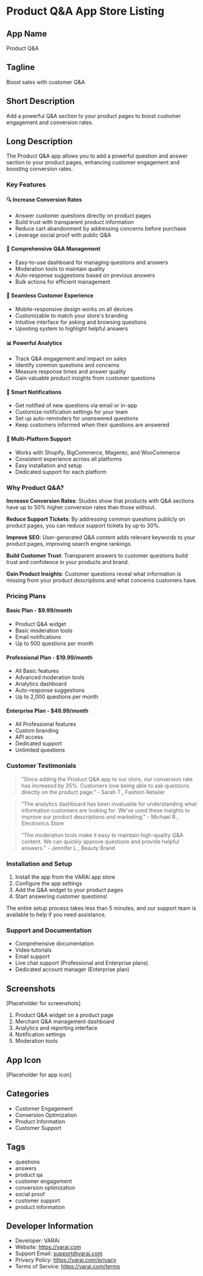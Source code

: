 # Product Q&A App Store Listing

## App Name
Product Q&A

## Tagline
Boost sales with customer Q&A

## Short Description
Add a powerful Q&A section to your product pages to boost customer engagement and conversion rates.

## Long Description
The Product Q&A app allows you to add a powerful question and answer section to your product pages, enhancing customer engagement and boosting conversion rates.

### Key Features

#### 🔍 Increase Conversion Rates
- Answer customer questions directly on product pages
- Build trust with transparent product information
- Reduce cart abandonment by addressing concerns before purchase
- Leverage social proof with public Q&A

#### 💬 Comprehensive Q&A Management
- Easy-to-use dashboard for managing questions and answers
- Moderation tools to maintain quality
- Auto-response suggestions based on previous answers
- Bulk actions for efficient management

#### 📱 Seamless Customer Experience
- Mobile-responsive design works on all devices
- Customizable to match your store's branding
- Intuitive interface for asking and browsing questions
- Upvoting system to highlight helpful answers

#### 📊 Powerful Analytics
- Track Q&A engagement and impact on sales
- Identify common questions and concerns
- Measure response times and answer quality
- Gain valuable product insights from customer questions

#### 🔔 Smart Notifications
- Get notified of new questions via email or in-app
- Customize notification settings for your team
- Set up auto-reminders for unanswered questions
- Keep customers informed when their questions are answered

#### 🔄 Multi-Platform Support
- Works with Shopify, BigCommerce, Magento, and WooCommerce
- Consistent experience across all platforms
- Easy installation and setup
- Dedicated support for each platform

### Why Product Q&A?

**Increase Conversion Rates**: Studies show that products with Q&A sections have up to 50% higher conversion rates than those without.

**Reduce Support Tickets**: By addressing common questions publicly on product pages, you can reduce support tickets by up to 30%.

**Improve SEO**: User-generated Q&A content adds relevant keywords to your product pages, improving search engine rankings.

**Build Customer Trust**: Transparent answers to customer questions build trust and confidence in your products and brand.

**Gain Product Insights**: Customer questions reveal what information is missing from your product descriptions and what concerns customers have.

### Pricing Plans

#### Basic Plan - $9.99/month
- Product Q&A widget
- Basic moderation tools
- Email notifications
- Up to 500 questions per month

#### Professional Plan - $19.99/month
- All Basic features
- Advanced moderation tools
- Analytics dashboard
- Auto-response suggestions
- Up to 2,000 questions per month

#### Enterprise Plan - $49.99/month
- All Professional features
- Custom branding
- API access
- Dedicated support
- Unlimited questions

### Customer Testimonials

> "Since adding the Product Q&A app to our store, our conversion rate has increased by 35%. Customers love being able to ask questions directly on the product page." - Sarah T., Fashion Retailer

> "The analytics dashboard has been invaluable for understanding what information customers are looking for. We've used these insights to improve our product descriptions and marketing." - Michael R., Electronics Store

> "The moderation tools make it easy to maintain high-quality Q&A content. We can quickly approve questions and provide helpful answers." - Jennifer L., Beauty Brand

### Installation and Setup

1. Install the app from the VARAi app store
2. Configure the app settings
3. Add the Q&A widget to your product pages
4. Start answering customer questions!

The entire setup process takes less than 5 minutes, and our support team is available to help if you need assistance.

### Support and Documentation

- Comprehensive documentation
- Video tutorials
- Email support
- Live chat support (Professional and Enterprise plans)
- Dedicated account manager (Enterprise plan)

## Screenshots
[Placeholder for screenshots]

1. Product Q&A widget on a product page
2. Merchant Q&A management dashboard
3. Analytics and reporting interface
4. Notification settings
5. Moderation tools

## App Icon
[Placeholder for app icon]

## Categories
- Customer Engagement
- Conversion Optimization
- Product Information
- Customer Support

## Tags
- questions
- answers
- product qa
- customer engagement
- conversion optimization
- social proof
- customer support
- product information

## Developer Information
- Developer: VARAi
- Website: https://varai.com
- Support Email: support@varai.com
- Privacy Policy: https://varai.com/privacy
- Terms of Service: https://varai.com/terms